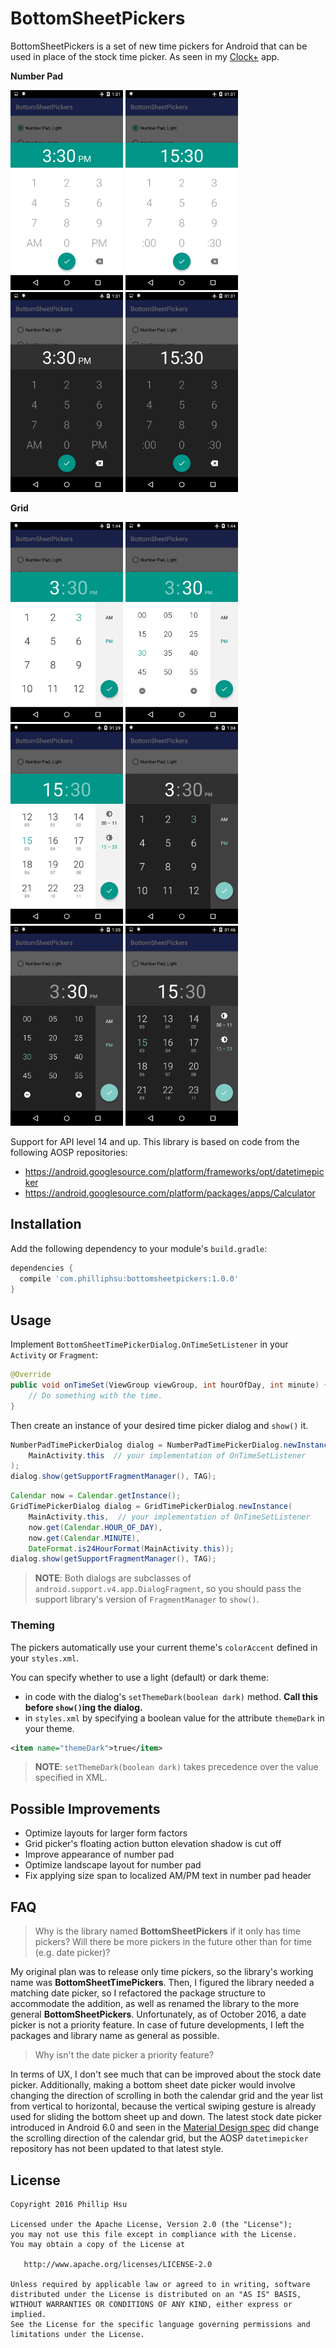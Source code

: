 # BottomSheetPickers
BottomSheetPickers is a set of new time pickers for Android that can be used in place of the stock
time picker. As seen in my [Clock+](https://github.com/philliphsu/ClockPlus) app.

**Number Pad**

<img src="screenshots/number-pad-12h-light.png" width="180" height="320">
<img src="screenshots/number-pad-24h-light.png" width="180" height="320">
<img src="screenshots/number-pad-12h-dark.png" width="180" height="320">
<img src="screenshots/number-pad-24h-dark.png" width="180" height="320">

**Grid**

<img src="screenshots/12h-grid-light.png" width="180" height="320">
<img src="screenshots/minutes-grid-light.png" width="180" height="320">
<img src="screenshots/24h-grid-light.png" width="180" height="320">

<img src="screenshots/12h-grid-dark.png" width="180" height="320">
<img src="screenshots/minutes-grid-dark.png" width="180" height="320">
<img src="screenshots/24h-grid-dark.png" width="180" height="320">

Support for API level 14 and up. This library is based on code from the following AOSP repositories:
* https://android.googlesource.com/platform/frameworks/opt/datetimepicker
* https://android.googlesource.com/platform/packages/apps/Calculator

## Installation
Add the following dependency to your module's `build.gradle`:
```groovy
dependencies {
  compile 'com.philliphsu:bottomsheetpickers:1.0.0'
}
```

## Usage
Implement `BottomSheetTimePickerDialog.OnTimeSetListener` in your `Activity` or `Fragment`:

```java
@Override
public void onTimeSet(ViewGroup viewGroup, int hourOfDay, int minute) {
    // Do something with the time.
}
```

Then create an instance of your desired time picker dialog and `show()` it.

```java
NumberPadTimePickerDialog dialog = NumberPadTimePickerDialog.newInstance(
    MainActivity.this  // your implementation of OnTimeSetListener
);
dialog.show(getSupportFragmentManager(), TAG);
```

```java
Calendar now = Calendar.getInstance();
GridTimePickerDialog dialog = GridTimePickerDialog.newInstance(
    MainActivity.this,  // your implementation of OnTimeSetListener
    now.get(Calendar.HOUR_OF_DAY),
    now.get(Calendar.MINUTE),
    DateFormat.is24HourFormat(MainActivity.this));
dialog.show(getSupportFragmentManager(), TAG);
```

> **NOTE**: Both dialogs are subclasses of `android.support.v4.app.DialogFragment`,
so you should pass the support library's version of `FragmentManager` to `show()`.

### Theming
The pickers automatically use your current theme's `colorAccent` defined in your `styles.xml`.

You can specify whether to use a light (default) or dark theme:
* in code with the dialog's `setThemeDark(boolean dark)` method. **Call this before `show()`ing the dialog.**
* in `styles.xml` by specifying a boolean value for the attribute `themeDark` in your theme.

```xml
<item name="themeDark">true</item>
```

> **NOTE**: `setThemeDark(boolean dark)` takes precedence over the value specified in XML.

## Possible Improvements
* Optimize layouts for larger form factors
* Grid picker's floating action button elevation shadow is cut off
* Improve appearance of number pad
* Optimize landscape layout for number pad
* Fix applying size span to localized AM/PM text in number pad header

## FAQ
> Why is the library named **BottomSheetPickers** if it only has time pickers?
Will there be more pickers in the future other than for time (e.g. date picker)?

My original plan was to release only time pickers, so the library's working name was
**BottomSheetTimePickers**. Then, I figured the library needed a matching date picker, so I
refactored the package structure to accommodate the addition, as well as renamed the library to the
more general **BottomSheetPickers**. Unfortunately, as of October 2016, a date picker is not a
priority feature. In case of future developments, I left the packages and library name as
general as possible.

> Why isn't the date picker a priority feature?

In terms of UX, I don't see much that can be improved about the stock date picker.
Additionally, making a bottom sheet date picker would involve changing the direction of scrolling in
both the calendar grid and the year list from vertical to horizontal, because the vertical swiping
gesture is already used for sliding the bottom sheet up and down. The latest stock date picker
introduced in Android 6.0 and seen in the
[Material Design spec](https://material.google.com/components/pickers.html#pickers-date-pickers)
did change the scrolling direction of the calendar grid, but the AOSP `datetimepicker` repository
has not been updated to that latest style.

## License
```
Copyright 2016 Phillip Hsu

Licensed under the Apache License, Version 2.0 (the "License");
you may not use this file except in compliance with the License.
You may obtain a copy of the License at

   http://www.apache.org/licenses/LICENSE-2.0

Unless required by applicable law or agreed to in writing, software
distributed under the License is distributed on an "AS IS" BASIS,
WITHOUT WARRANTIES OR CONDITIONS OF ANY KIND, either express or implied.
See the License for the specific language governing permissions and
limitations under the License.
```